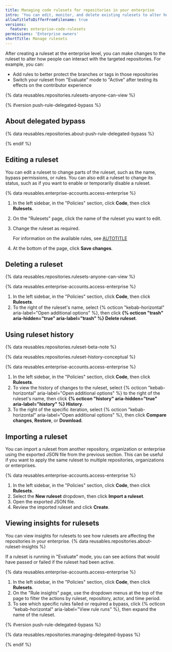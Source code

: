 ```yaml
---
title: Managing code rulesets for repositories in your enterprise
intro: 'You can edit, monitor, and delete existing rulesets to alter how people can interact with repositories in your enterprise.'
allowTitleToDifferFromFilename: true
versions:
  feature: enterprise-code-rulesets
permissions: 'Enterprise owners'
shortTitle: Manage rulesets
---
```


After creating a ruleset at the enterprise level, you can make changes to the ruleset to alter how people can interact with the targeted repositories. For example, you can:

* Add rules to better protect the branches or tags in those repositories
* Switch your ruleset from "Evaluate" mode to "Active" after testing its effects on the contributor experience

{% data reusables.repositories.rulesets-anyone-can-view %}

{% ifversion push-rule-delegated-bypass %}

## About delegated bypass

{% data reusables.repositories.about-push-rule-delegated-bypass %}

{% endif %}

## Editing a ruleset

You can edit a ruleset to change parts of the ruleset, such as the name, bypass permissions, or rules. You can also edit a ruleset to change its status, such as if you want to enable or temporarily disable a ruleset.

{% data reusables.enterprise-accounts.access-enterprise %}
1. In the left sidebar, in the "Policies" section, click  **Code**, then click **Rulesets**.
1. On the "Rulesets" page, click the name of the ruleset you want to edit.
1. Change the ruleset as required.

   For information on the available rules, see [AUTOTITLE](/repositories/configuring-branches-and-merges-in-your-repository/managing-rulesets/available-rules-for-rulesets)

1. At the bottom of the page, click **Save changes**.

## Deleting a ruleset

{% data reusables.repositories.rulesets-anyone-can-view %}

{% data reusables.enterprise-accounts.access-enterprise %}
1. In the left sidebar, in the "Policies" section, click **Code**, then click **Rulesets**.
1. To the right of the ruleset's name, select {% octicon "kebab-horizontal" aria-label="Open additional options" %}, then click **{% octicon "trash" aria-hidden="true" aria-label="trash" %} Delete ruleset**.

## Using ruleset history

{% data reusables.repositories.ruleset-beta-note %}

{% data reusables.repositories.ruleset-history-conceptual %}

{% data reusables.enterprise-accounts.access-enterprise %}
1. In the left sidebar, in the "Policies" section, click **Code**, then click **Rulesets**.
1. To view the history of changes to the ruleset, select {% octicon "kebab-horizontal" aria-label="Open additional options" %} to the right of the ruleset's name, then click **{% octicon "history" aria-hidden="true" aria-label="history" %} History**.
1. To the right of the specific iteration, select {% octicon "kebab-horizontal" aria-label="Open additional options" %}, then click **Compare changes**, **Restore**, or **Download**.

## Importing a ruleset

You can import a ruleset from another repository, organization or enterprise using the exported JSON file from the previous section. This can be useful if you want to apply the same ruleset to multiple repositories, organizations or enterprises.

{% data reusables.enterprise-accounts.access-enterprise %}
1. In the left sidebar, in the "Policies" section, click **Code**, then click **Rulesets**.
1. Select the **New ruleset** dropdown, then click **Import a ruleset**.
1. Open the exported JSON file.
1. Review the imported ruleset and click **Create**.

## Viewing insights for rulesets

You can view insights for rulesets to see how rulesets are affecting the repositories in your enterprise. {% data reusables.repositories.about-ruleset-insights %}

If a ruleset is running in "Evaluate" mode, you can see actions that would have passed or failed if the ruleset had been active.

{% data reusables.enterprise-accounts.access-enterprise %}
1. In the left sidebar, in the "Policies" section, click **Code**, then click **Rulesets**.
1. On the "Rule insights" page, use the dropdown menus at the top of the page to filter the actions by ruleset, repository, actor, and time period.
1. To see which specific rules failed or required a bypass, click {% octicon "kebab-horizontal" aria-label="View rule runs" %}, then expand the name of the ruleset.

{% ifversion push-rule-delegated-bypass %}

{% data reusables.repositories.managing-delegated-bypass %}

{% endif %}
